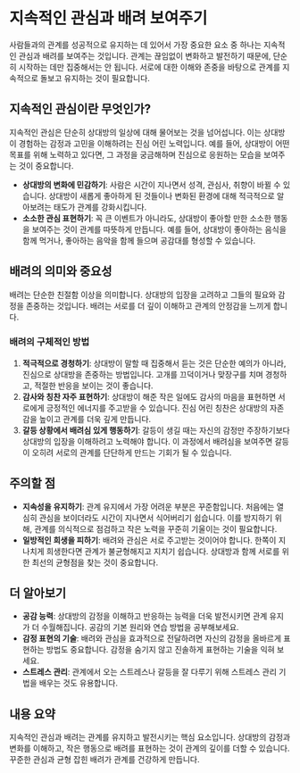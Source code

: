 # 지속적인 관심과 배려 보여주기

사람들과의 관계를 성공적으로 유지하는 데 있어서 가장 중요한 요소 중 하나는 지속적인 관심과 배려를 보여주는 것입니다. 관계는 끊임없이 변화하고 발전하기 때문에, 단순히 시작하는 데만 집중해서는 안 됩니다. 서로에 대한 이해와 존중을 바탕으로 관계를 지속적으로 돌보고 유지하는 것이 필요합니다.

## 지속적인 관심이란 무엇인가?

지속적인 관심은 단순히 상대방의 일상에 대해 물어보는 것을 넘어섭니다. 이는 상대방이 경험하는 감정과 고민을 이해하려는 진심 어린 노력입니다. 예를 들어, 상대방이 어떤 목표를 위해 노력하고 있다면, 그 과정을 궁금해하며 진심으로 응원하는 모습을 보여주는 것이 중요합니다.

* **상대방의 변화에 민감하기**: 사람은 시간이 지나면서 성격, 관심사, 취향이 바뀔 수 있습니다. 상대방이 새롭게 좋아하게 된 것들이나 변화된 환경에 대해 적극적으로 알아보려는 태도가 관계를 강화시킵니다.
* **소소한 관심 표현하기**: 꼭 큰 이벤트가 아니라도, 상대방이 좋아할 만한 소소한 행동을 보여주는 것이 관계를 따뜻하게 만듭니다. 예를 들어, 상대방이 좋아하는 음식을 함께 먹거나, 좋아하는 음악을 함께 들으며 공감대를 형성할 수 있습니다.

## 배려의 의미와 중요성

배려는 단순한 친절함 이상을 의미합니다. 상대방의 입장을 고려하고 그들의 필요와 감정을 존중하는 것입니다. 배려는 서로를 더 깊이 이해하고 관계의 안정감을 느끼게 합니다.

### 배려의 구체적인 방법

1. **적극적으로 경청하기**: 상대방이 말할 때 집중해서 듣는 것은 단순한 예의가 아니라, 진심으로 상대방을 존중하는 방법입니다. 고개를 끄덕이거나 맞장구를 치며 경청하고, 적절한 반응을 보이는 것이 좋습니다.
2. **감사와 칭찬 자주 표현하기**: 상대방이 해준 작은 일에도 감사의 마음을 표현하면 서로에게 긍정적인 에너지를 주고받을 수 있습니다. 진심 어린 칭찬은 상대방의 자존감을 높이고 관계를 더욱 깊게 만듭니다.
3. **갈등 상황에서 배려심 있게 행동하기**: 갈등이 생길 때는 자신의 감정만 주장하기보다 상대방의 입장을 이해하려고 노력해야 합니다. 이 과정에서 배려심을 보여주면 갈등이 오히려 서로의 관계를 단단하게 만드는 기회가 될 수 있습니다.

## 주의할 점

* **지속성을 유지하기**: 관계 유지에서 가장 어려운 부분은 꾸준함입니다. 처음에는 열심히 관심을 보이더라도 시간이 지나면서 식어버리기 쉽습니다. 이를 방지하기 위해, 관계를 의식적으로 점검하고 작은 노력을 꾸준히 기울이는 것이 필요합니다.
* **일방적인 희생을 피하기**: 배려와 관심은 서로 주고받는 것이어야 합니다. 한쪽이 지나치게 희생한다면 관계가 불균형해지고 지치기 쉽습니다. 상대방과 함께 서로를 위한 최선의 균형점을 찾는 것이 중요합니다.

## 더 알아보기

* **공감 능력**: 상대방의 감정을 이해하고 반응하는 능력을 더욱 발전시키면 관계 유지가 더 수월해집니다. 공감의 기본 원리와 연습 방법을 공부해보세요.
* **감정 표현의 기술**: 배려와 관심을 효과적으로 전달하려면 자신의 감정을 올바르게 표현하는 방법도 중요합니다. 감정을 숨기지 않고 진솔하게 표현하는 기술을 익혀 보세요.
* **스트레스 관리**: 관계에서 오는 스트레스나 갈등을 잘 다루기 위해 스트레스 관리 기법을 배우는 것도 유용합니다.

## 내용 요약

지속적인 관심과 배려는 관계를 유지하고 발전시키는 핵심 요소입니다. 상대방의 감정과 변화를 이해하고, 작은 행동으로 배려를 표현하는 것이 관계의 깊이를 더할 수 있습니다. 꾸준한 관심과 균형 잡힌 배려가 관계를 건강하게 만듭니다.